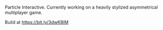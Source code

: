 Particle Interactive.
Currently working on a heavily stylized asymmetrical multiplayer game.

Build at https://bit.ly/3dwK8lM
